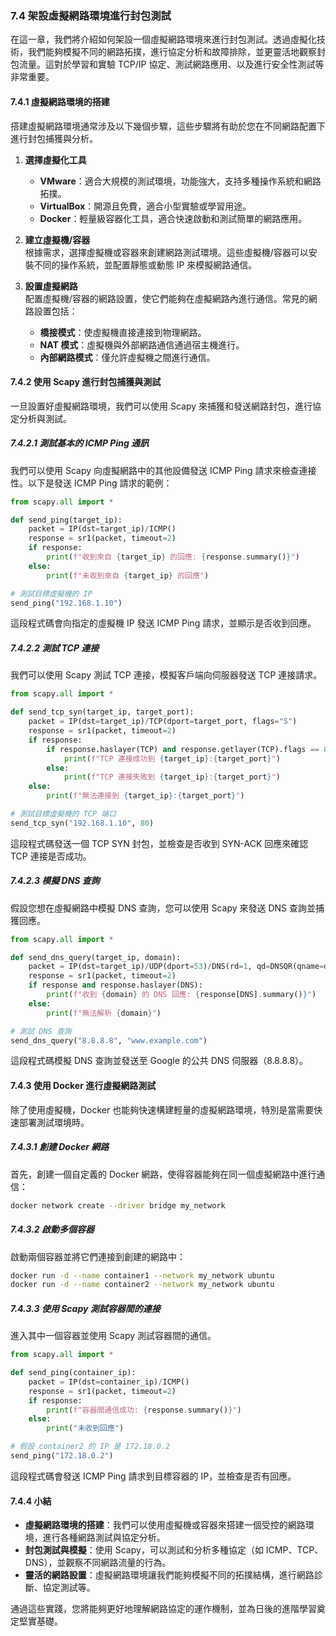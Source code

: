 ### **7.4 架設虛擬網路環境進行封包測試**

在這一章，我們將介紹如何架設一個虛擬網路環境來進行封包測試。透過虛擬化技術，我們能夠模擬不同的網路拓撲，進行協定分析和故障排除，並更靈活地觀察封包流量。這對於學習和實驗 TCP/IP 協定、測試網路應用、以及進行安全性測試等非常重要。

#### **7.4.1 虛擬網路環境的搭建**

搭建虛擬網路環境通常涉及以下幾個步驟，這些步驟將有助於您在不同網路配置下進行封包捕獲與分析。

1. **選擇虛擬化工具**  
   - **VMware**：適合大規模的測試環境，功能強大，支持多種操作系統和網路拓撲。
   - **VirtualBox**：開源且免費，適合小型實驗或學習用途。
   - **Docker**：輕量級容器化工具，適合快速啟動和測試簡單的網路應用。

2. **建立虛擬機/容器**  
   根據需求，選擇虛擬機或容器來創建網路測試環境。這些虛擬機/容器可以安裝不同的操作系統，並配置靜態或動態 IP 來模擬網路通信。

3. **設置虛擬網路**  
   配置虛擬機/容器的網路設置，使它們能夠在虛擬網路內進行通信。常見的網路設置包括：
   - **橋接模式**：使虛擬機直接連接到物理網路。
   - **NAT 模式**：虛擬機與外部網路通信通過宿主機進行。
   - **內部網路模式**：僅允許虛擬機之間進行通信。

#### **7.4.2 使用 Scapy 進行封包捕獲與測試**

一旦設置好虛擬網路環境，我們可以使用 Scapy 來捕獲和發送網路封包，進行協定分析與測試。

##### **7.4.2.1 測試基本的 ICMP Ping 通訊**

我們可以使用 Scapy 向虛擬網路中的其他設備發送 ICMP Ping 請求來檢查連接性。以下是發送 ICMP Ping 請求的範例：

```python
from scapy.all import *

def send_ping(target_ip):
    packet = IP(dst=target_ip)/ICMP()
    response = sr1(packet, timeout=2)
    if response:
        print(f"收到來自 {target_ip} 的回應: {response.summary()}")
    else:
        print(f"未收到來自 {target_ip} 的回應")

# 測試目標虛擬機的 IP
send_ping("192.168.1.10")
```

這段程式碼會向指定的虛擬機 IP 發送 ICMP Ping 請求，並顯示是否收到回應。

##### **7.4.2.2 測試 TCP 連接**

我們可以使用 Scapy 測試 TCP 連接，模擬客戶端向伺服器發送 TCP 連接請求。

```python
from scapy.all import *

def send_tcp_syn(target_ip, target_port):
    packet = IP(dst=target_ip)/TCP(dport=target_port, flags="S")
    response = sr1(packet, timeout=2)
    if response:
        if response.haslayer(TCP) and response.getlayer(TCP).flags == 0x12:
            print(f"TCP 連接成功到 {target_ip}:{target_port}")
        else:
            print(f"TCP 連接失敗到 {target_ip}:{target_port}")
    else:
        print(f"無法連接到 {target_ip}:{target_port}")

# 測試目標虛擬機的 TCP 端口
send_tcp_syn("192.168.1.10", 80)
```

這段程式碼發送一個 TCP SYN 封包，並檢查是否收到 SYN-ACK 回應來確認 TCP 連接是否成功。

##### **7.4.2.3 模擬 DNS 查詢**

假設您想在虛擬網路中模擬 DNS 查詢，您可以使用 Scapy 來發送 DNS 查詢並捕獲回應。

```python
from scapy.all import *

def send_dns_query(target_ip, domain):
    packet = IP(dst=target_ip)/UDP(dport=53)/DNS(rd=1, qd=DNSQR(qname=domain))
    response = sr1(packet, timeout=2)
    if response and response.haslayer(DNS):
        print(f"收到 {domain} 的 DNS 回應: {response[DNS].summary()}")
    else:
        print(f"無法解析 {domain}")

# 測試 DNS 查詢
send_dns_query("8.8.8.8", "www.example.com")
```

這段程式碼模擬 DNS 查詢並發送至 Google 的公共 DNS 伺服器（8.8.8.8）。

#### **7.4.3 使用 Docker 進行虛擬網路測試**

除了使用虛擬機，Docker 也能夠快速構建輕量的虛擬網路環境，特別是當需要快速部署測試環境時。

##### **7.4.3.1 創建 Docker 網路**

首先，創建一個自定義的 Docker 網路，使得容器能夠在同一個虛擬網路中進行通信：

```bash
docker network create --driver bridge my_network
```

##### **7.4.3.2 啟動多個容器**

啟動兩個容器並將它們連接到創建的網路中：

```bash
docker run -d --name container1 --network my_network ubuntu
docker run -d --name container2 --network my_network ubuntu
```

##### **7.4.3.3 使用 Scapy 測試容器間的連接**

進入其中一個容器並使用 Scapy 測試容器間的通信。

```python
from scapy.all import *

def send_ping(container_ip):
    packet = IP(dst=container_ip)/ICMP()
    response = sr1(packet, timeout=2)
    if response:
        print(f"容器間通信成功: {response.summary()}")
    else:
        print("未收到回應")

# 假設 container2 的 IP 是 172.18.0.2
send_ping("172.18.0.2")
```

這段程式碼會發送 ICMP Ping 請求到目標容器的 IP，並檢查是否有回應。

#### **7.4.4 小結**

- **虛擬網路環境的搭建**：我們可以使用虛擬機或容器來搭建一個受控的網路環境，進行各種網路測試與協定分析。
- **封包測試與模擬**：使用 Scapy，可以測試和分析多種協定（如 ICMP、TCP、DNS），並觀察不同網路流量的行為。
- **靈活的網路設置**：虛擬網路環境讓我們能夠模擬不同的拓撲結構，進行網路診斷、協定測試等。

通過這些實踐，您將能夠更好地理解網路協定的運作機制，並為日後的進階學習奠定堅實基礎。